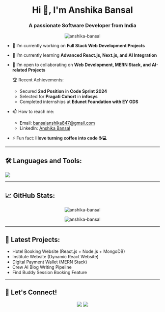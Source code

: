 <h1 align="center">Hi 👋, I'm Anshika Bansal</h1>
<h3 align="center">A passionate Software Developer from India</h3>

<p align="center">
  <img src="https://komarev.com/ghpvc/?username=anshika-bansal&label=Profile%20views&color=0e75b6&style=flat" alt="anshika-bansal" />
</p>

- 🔭 I’m currently working on **Full Stack Web Development Projects**

- 🌱 I’m currently learning **Advanced React.js, Next.js, and AI Integration**

- 👯 I’m open to collaborating on **Web Development, MERN Stack, and AI-related Projects**

   🏆 Recent Achievements:
  - Secured **2nd Position** in **Code Sprint 2024**
  - Selected for **Pragati Cohort** in **infosys**
  - Completed internships at  **Edunet Foundation with EY GDS**

- 📫 How to reach me:
  - Email: [bansalanshika847@gmail.com](mailto:bansalanshika847@gmail.com)
  - LinkedIn: [Anshika Bansal](https://www.linkedin.com/in/anshika-bansal-1839b4256/)

- ⚡ Fun fact: **I love turning coffee into code ☕💻**

---

## 🛠️ Languages and Tools:

<p align="left">
  <img src="https://skillicons.dev/icons?i=c,cpp,java,html,css,js,react,nodejs,express,mongodb,tailwind,bootstrap,git,github" />
</p>

---

## 📈 GitHub Stats:

<p align="center">
  <img src="https://github-readme-stats.vercel.app/api?username=anshika-bansal&show_icons=true&locale=en" alt="anshika-bansal" />
</p>

<p align="center">
  <img src="https://github-readme-streak-stats.herokuapp.com/?user=anshika-bansal" alt="anshika-bansal" />
</p>

---

## 📝 Latest Projects:

- Hotel Booking Website (React.js + Node.js + MongoDB)
- Institute Website (Dynamic React Website)
- Digital Payment Wallet (MERN Stack)
- Crew AI Blog Writing Pipeline
- Find Buddy Session Booking Feature

---

## 🌟 Let's Connect!

<p align="center">
  <a href="https://www.linkedin.com/in/anshika-bansal-1839b4256/"><img src="https://img.shields.io/badge/-Anshika%20Bansal-blue?style=for-the-badge&logo=Linkedin&logoColor=white"/></a>
  <a href="mailto:bansalanshika847@gmail.com"><img src="https://img.shields.io/badge/-bansalanshika847@gmail.com-c14438?style=for-the-badge&logo=Gmail&logoColor=white"/></a>
</p>

